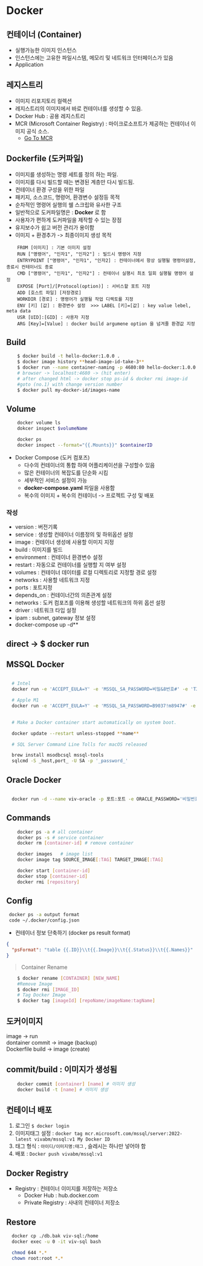 # Docker

## 컨테이너 (Container)

* 실행가능한 이미지 인스턴스
* 인스턴스에는 고유한 파일시스템, 메모리 및 네트워크 인터페이스가 있음
* Application

## 레지스트리

* 이미지 리포지토리 컬렉션
* 레지스트리의 이미지에서 바로 컨테이너를 생성할 수 있음.
* Docker Hub : 공용 레지스트리
* MCR (Microsoft Container Registry) : 마이크로소프트가 제공하는 컨테이너 이미지 공식 소스.
  * [Go To MCR](https://hub.docker.com/_/microsoft-dotnet/)

## Dockerfile (도커파일)

* 이미지를 생성하는 명령 세트를 정의 하는 파일.
* 이미지를 다시 빌드할 때는 변경된 계층만 다시 빌드됨.
* 컨테이너 환경 구성을 위한 파일
* 패키지, 소스코드, 명령어, 환경변수 설정등 목적
* 순차적인 명령어 실행의 쉘 스크립와 유사한 구조
* 일반적으로 도커파일명은 : **Docker** 로 함
* 사용자가 편하게 도커파일을 제작할 수 있는 장점
* 유지보수가 쉽고 버전 관리가 용이함
* 이미지 + 환경추가 -> 최종이미지 생성 목적

```docker
    FROM [이미지] : 기본 이미지 설정
    RUN ["명령어", "인자1", "인자2"] : 빌드시 명령어 지정
    ENTRYPOINT ["명령어", "인자1", "인자2] : 컨테이너에서 항상 실행될 명령어설정, 종료시 컨테이너도 종료
    CMD ["명령어", "인자1", "인자2"] : 컨테이너 실행시 최초 일회 실행될 명령어 설정
    EXPOSE [Port]/[Protocol(option)] : 서비스할 포트 지정
    ADD [호스트 파일] [저장경로]
    WORKDIR [경로] : 명령어가 실행될 작업 디렉토를 지정
    ENV [키] [값] : 환경변수 설정  >>> LABEL [키]=[값] : key value lebel, meta data
    USR [UID]:[GID] : 사용자 지정
    ARG [Key]=[Value] : docker build argumene option 을 넘겨줄 환경값 지정
```

## Build

```bash
    $ docker build -t hello-docker:1.0.0 .
    $ docker image history **head-image-id-take-3**
    $ docker run --name container-naming -p 4680:80 hello-docker:1.0.0
    # browser -> localhost:4680 -> (hit enter)
    # after changed html -> docker stop ps-id & docker rmi image-id
    #goto (no.1) with change version number
    $ docker pull my-docker-id/images-name
```

## Volume

```bash
    docker volume ls
    dokcer inspect $volumeName

    docker ps
    docker inspect --format="{{.Mounts}}" $containerID
```

* Docker Compose (도커 컴포즈)
  * 다수의 컨테이너의 통합 하여 어플리케이션을 구성할수 있음
  * 많은 컨테이너의 복잡도를 단순화 시킴
  * 세부적인 서비스 설정이 가능
  * **docker-compose.yaml** 파일을 사용함
  * 복수의 이미지 + 복수의 컨테이너 -> 프로젝트 구성 및 배포

### 작성

* version : 버전기록
* service : 생성할 컨테이너 이름정의 및 하위옵션 설정
* image : 컨테이너 생성에 사용할 이미지 지정
* build : 이미지를 빌드
* environment : 컨테이너 환경변수 설정
* restart : 자동으로 컨테이너를 실행할 지 여부 설정
* volumes : 컨테이너 데이터를 로컬 디렉토리로 지정할 경로 설정
* networks : 사용할 네트워크 지정
* ports : 포트지정
* depends_on : 컨테이너간의 의존관계 설정
* networks : 도커 컴포즈를 이용해 생성할 네트워크의 하위 옵션 설정
* driver : 네트워크 타입 설정
* ipam : subnet, gateway 정보 설정
* docker-compose up -d\*\*

## direct -> $ docker run

## MSSQL Docker

```bash

  # Intel
  docker run -e 'ACCEPT_EULA=Y' -e 'MSSQL_SA_PASSWORD=비밀&8번호#' -e 'TZ=Asia/Seoul' -e MSSQL_COLLATION=korean_wansung_ci_as --name viv-sql --hostname viv-sql -p 59173:1433 -d --restart unless-stopped mcr.microsoft.com/mssql/server:2022-latest

  # Apple M1
  docker run -e 'ACCEPT_EULA=Y' -e 'MSSQL_SA_PASSWORD=B9037!m8947#' -e 'TZ=Asia/Seoul' -e MSSQL_COLLATION=korean_wansung_ci_as --name viv-sql --hostname viv-sql --platform linux/amd64 -p 59273:1433 -v /Users/vivakr/DB/data:/var/opt/mssql -d --restart unless-stopped mcr.microsoft.com/mssql/server:2022-latest

  
  # Make a Docker container start automatically on system boot.

  docker update --restart unless-stopped **name**

  # SQL Server Command Line Tolls for macOS released

  brew install msodbcsql mssql-tools
  sqlcmd -S _host,port_ -U SA -p '_password_'

```

## Oracle Docker

```bash

  docker run -d --name viv-oracle -p 포트:포트 -e ORACLE_PASSWORD='비밀번호' -v /Users/${whoami}/Database/Oracle-Data:/opt/oracle/oradata viv-oracle
```

## Commands

```bash
    docker ps -a # all container
    docker ps -s # service container
    docker rm [container-id] # remove container

    docker images   # image list
    docker image tag SOURCE_IMAGE[:TAG] TARGET_IMAGE[:TAG]

    docker start [container-id]
    docker stop [container-id]
    docker rmi [repository]
```

## Config

```bash
 docker ps -a output format
 code ~/.docker/config.json
```

* 컨테이너 정보 단축하기 (docker ps result format)

```json
{
  "psFormat": "table {{.ID}}\\t{{.Image}}\\t{{.Status}}\\t{{.Names}}"
}
```

> Container Rename

```bash
    $ docker rename [CONTAINER] [NEW_NAME]
    #Remove Image
    $ docker rmi [IMAGE_ID]
    # Tag Docker Image
    $ docker tag [imageId] [repoName/imageName:tagName]
```

## 도커이미지

image -> run  
dontainer commit -> image (backup)  
Dockerfile build -> image (create)

## commit/build : 이미지가 생성됨

```bash
    docker commit [container] [name] # 이미지 생성
    docker build -t [name] # 이미지 생성
```

## 컨테이너 배포

1. 로그인 `$ docker login`
2. 이미지태그 설정 :  `docker tag mcr.microsoft.com/mssql/server:2022-latest vivabm/mssql:v1 My Docker ID`
3. 태그 형식 : `아이디/이미지명:태그` , 슬레시는 하나만 넣어야 함
4. 배포 : `Docker push vivabm/mssql:v1`

## Docker Registry

* Registry : 컨테이너 이미지를 저장하는 저장소
  * Docker Hub : hub.docker.com
  * Private Registry : 사내의 컨테이너 저장소

## Restore

```bash
  docker cp ./db.bak viv-sql:/home
  docker exec -u 0 -it viv-sql bash

  chmod 644 *.*
  chown root:root *.*


```
